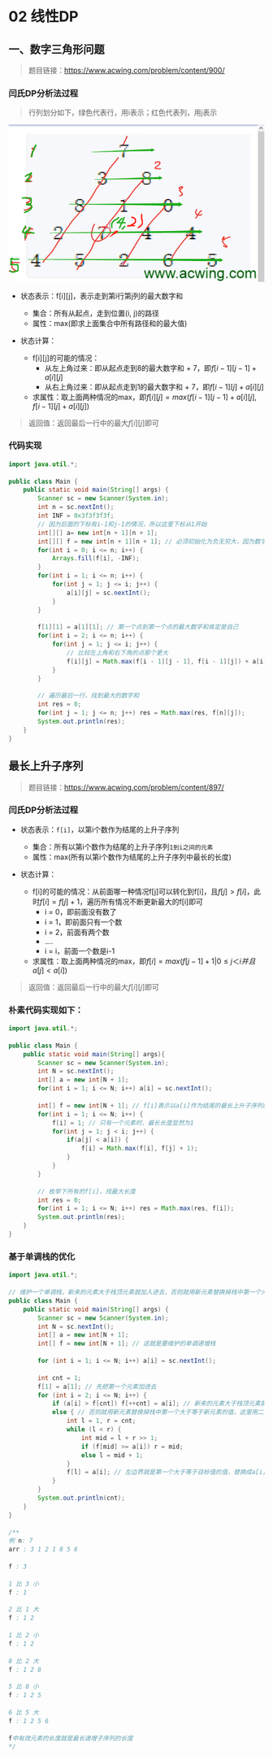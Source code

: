 # 02 线性DP
## 一、数字三角形问题
> 题目链接：https://www.acwing.com/problem/content/900/

### 闫氏DP分析法过程
> 行列划分如下，绿色代表行，用i表示；红色代表列，用j表示

![三角问题](images/三角问题.png)

+ 状态表示：f[i][j]，表示走到第i行第j列的最大数字和
  + 集合：所有从起点，走到位置(i, j)的路径
  + 属性：max(即求上面集合中所有路径和的最大值)

+ 状态计算：
  + f[i][j]的可能的情况：
    + 从左上角过来：即从起点走到8的最大数字和 + 7，即$f[i - 1][j - 1] + a[i][j]$ 
    + 从右上角过来：即从起点走到1的最大数字和 + 7，即$f[i - 1][j] + a[i][j]$ 
  + 求属性：取上面两种情况的max，即$f[i][j] = max(f[i - 1][j - 1] + a[i][j], f[i - 1][j] + a[i][j])$


> 返回值：返回最后一行中的最大$f[i][j]$即可

### 代码实现

```java
import java.util.*;

public class Main {
    public static void main(String[] args) {
        Scanner sc = new Scanner(System.in);
        int n = sc.nextInt();
        int INF = 0x3f3f3f3f;
        // 因为后面的下标有i-1和j-1的情况，所以这里下标从1开始
        int[][] a= new int[n + 1][n + 1];
        int[][] f = new int[n + 1][n + 1]; // 必须初始化为负无穷大，因为数字可能会有负数
        for(int i = 0; i <= n; i++) {
            Arrays.fill(f[i], -INF);
        }
        for(int i = 1; i <= n; i++) {
            for(int j = 1; j <= i; j++) {
                a[i][j] = sc.nextInt();
            }
        }
        
        f[1][1] = a[1][1]; // 第一个点到第一个点的最大数字和肯定是自己
        for(int i = 2; i <= n; i++) {
            for(int j = 1; j <= i; j++) {
                // 比较左上角和右下角的点那个更大
                f[i][j] = Math.max(f[i - 1][j - 1], f[i - 1][j]) + a[i][j];
            }
        }
        
        // 遍历最后一行，找到最大的数字和
        int res = 0;
        for(int j = 1; j <= n; j++) res = Math.max(res, f[n][j]);
        System.out.println(res);
    }
}
```

## 最长上升子序列
> 题目链接：https://www.acwing.com/problem/content/897/
### 闫氏DP分析法过程
+ 状态表示：`f[i]`，以第i个数作为结尾的上升子序列
  + 集合：所有以第i个数作为结尾的上升子序列`1到i之间的元素`
  + 属性：max(所有以第i个数作为结尾的上升子序列中最长的长度)

+ 状态计算：
  + f[i]的可能的情况：从前面哪一种情况f[j]可以转化到f[i]，且$f[j]>f[i]$，此时$f[i] = f[j] + 1$，遍历所有情况不断更新最大的f[i]即可
    + i = 0，即前面没有数了
    + i = 1，即前面只有一个数
    + i = 2，前面有两个数
    + ....
    + i = i，前面一个数是i-1
  + 求属性：取上面两种情况的max，即$f[i] = max(f[j - 1] + 1 | 0 ≤ j ＜ i 并且 a[j] < a[i])$

> 返回值：返回最后一行中的最大$f[i][j]$即可

### 朴素代码实现如下：
```java
import java.util.*;

public class Main {
    public static void main(String[] args){
        Scanner sc = new Scanner(System.in);
        int N = sc.nextInt();
        int[] a = new int[N + 1];
        for(int i = 1; i <= N; i++) a[i] = sc.nextInt();
        
        int[] f = new int[N + 1]; // f[i]表示以a[i]作为结尾的最长上升子序列的长度
        for(int i = 1; i <= N; i++) {
            f[i] = 1; // 只有一个元素时，最长长度显然为1
            for(int j = 1; j < i; j++) {
                if(a[j] < a[i]) {
                    f[i] = Math.max(f[i], f[j] + 1);
                }
            }
        }
        
        // 枚举下所有的f[i]，找最大长度
        int res = 0;
        for(int i = 1; i <= N; i++) res = Math.max(res, f[i]);
        System.out.println(res);
    }
}
```

### 基于单调栈的优化
```java
import java.util.*;

// 维护一个单调栈，新来的元素大于栈顶元素就加入进去，否则就用新元素替换掉栈中第一个大于等于新元素的值，这里用
public class Main {
    public static void main(String[] args) {
        Scanner sc = new Scanner(System.in);
        int N = sc.nextInt();
        int[] a = new int[N + 1];
        int[] f = new int[N + 1]; // 这就是要维护的单调递增栈

        for (int i = 1; i <= N; i++) a[i] = sc.nextInt();

        int cnt = 1;
        f[1] = a[1]; // 先把第一个元素加进去
        for (int i = 2; i <= N; i++) {
            if (a[i] > f[cnt]) f[++cnt] = a[i]; // 新来的元素大于栈顶元素就加入进去
            else { // 否则就用新元素替换掉栈中第一个大于等于新元素的值，这里用二分法(单调递增栈中用二分法正好)
                int l = 1, r = cnt;
                while (l < r) {
                    int mid = l + r >> 1;
                    if (f[mid] >= a[i]) r = mid;
                    else l = mid + 1;
                }
                f[l] = a[i]; // 左边界就是第一个大于等于目标值的值，替换成a[i]即可
            }
        }
        System.out.println(cnt);
    }
}

/**
例 n: 7
arr : 3 1 2 1 8 5 6

f : 3

1 比 3 小
f : 1

2 比 1 大
f : 1 2

1 比 2 小
f : 1 2

8 比 2 大
f : 1 2 8

5 比 8 小
f : 1 2 5

6 比 5 大
f : 1 2 5 6

f中有效元素的长度就是最长递增子序列的长度
*/
  
```
